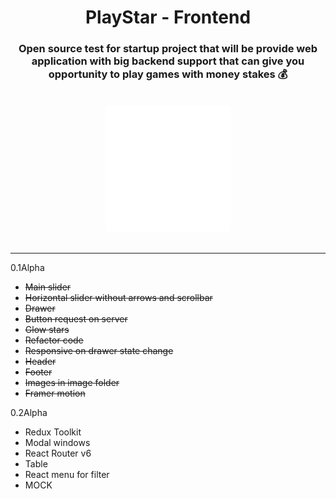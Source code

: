 <h1 align='center'>PlayStar - Frontend</h1>
<h3 align='center'>Open source test for startup project that will be provide web application with big backend support that can give you opportunity to play games with money stakes 💰</h3>
<br/>
<div align='center'><img  src='./public/logo512.png' width='200px'/></div>
<br/>
<hr/>

0.1Alpha
<ul>
<li><strike>Main slider</strike>
<li><strike>Horizontal slider without arrows and scrollbar</strike>
<li><strike>Drawer</strike>
<li><strike>Button request on server</strike>
<li><strike>Glow stars</strike>
<li><strike>Refactor code</strike>
<li><strike>Responsive on drawer state change</strike>
<li><strike>Header</strike>
<li><strike>Footer</strike>
<li><strike>Images in image folder</strike>
<li><strike>Framer motion</strike>
</ul>

0.2Alpha
<ul>
<li>Redux Toolkit
<li>Modal windows
<li>React Router v6
<li>Table
<li>React menu for filter 
<li>MOCK
</ul>








